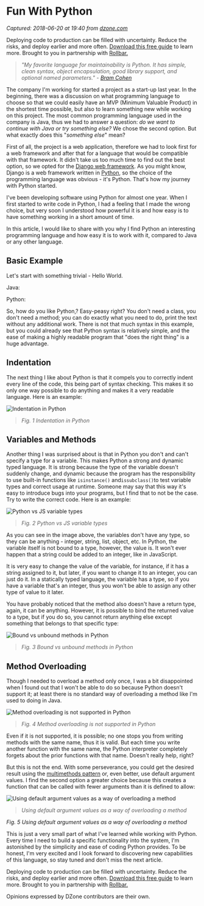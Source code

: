 # Fun With Python

_Captured: 2018-06-20 at 19:40 from [dzone.com](https://dzone.com/articles/fun-with-python?edition=383232&utm_source=Daily%20Digest&utm_medium=email&utm_campaign=Daily%20Digest%202018-06-20)_

Deploying code to production can be filled with uncertainty. Reduce the risks, and deploy earlier and more often. [Download this free guide](https://dzone.com/go?i=278435&u=https%3A%2F%2Ftry.rollbar.com%2Flow-risk-continuous-delivery-guide%2F%3Futm_source%3Ddzone%26utm_medium%3Ddisplay%26utm_campaign%3Ddzone\(q118\)) to learn more. Brought to you in partnership with [Rollbar.](https://dzone.com/go?i=278435&u=https%3A%2F%2Frollbar.com%2F%3Futm_source%3Ddzone%26utm_medium%3Ddisplay%26utm_campaign%3Ddzone\(q118\))

> _"My favorite language for maintainability is Python. It has simple, clean syntax, object encapsulation, good library support, and optional named parameters." \- [Bram Cohen](https://www.brainyquote.com/quotes/bram_cohen_219754)_

The company I'm working for started a project as a start-up last year. In the beginning, there was a discussion on what programming language to choose so that we could easily have an MVP (Minimum Valuable Product) in the shortest time possible, but also to learn something new while working on this project. The most common programming language used in the company is Java, thus we had to answer a question: _do we want to continue with Java or try something else?_ We chose the second option. But what exactly does this "_something else_" mean?

First of all, the project is a web application, therefore we had to look first for a web framework and after that for a language that would be compatible with that framework. It didn't take us too much time to find out the best option, so we opted for the [Django web framework](https://www.djangoproject.com/). As you might know, Django is a web framework written in [Python](https://www.python.org/), so the choice of the programming language was obvious - it's Python. That's how my journey with Python started.

I've been developing software using Python for almost one year. When I first started to write code in Python, I had a feeling that I made the wrong choice, but very soon I understood how powerful it is and how easy is to have something working in a short amount of time.

In this article, I would like to share with you why I find Python an interesting programming language and how easy it is to work with it, compared to Java or any other language.

## **Basic Example**

Let's start with something trivial - Hello World.

Java:

Python:

So, how do you like Python,? Easy-peasy right? You don't need a class, you don't need a method; you can do exactly what you need to do, print the text without any additional work. There is not that much syntax in this example, but you could already see that Python syntax is relatively simple, and the ease of making a highly readable program that "does the right thing" is a huge advantage.

## **Indentation**

The next thing I like about Python is that it compels you to correctly indent every line of the code, this being part of syntax checking. This makes it so only one way possible to do anything and makes it a very readable language. Here is an example:

![Indentation in Python](https://dzone.com/storage/temp/9480413-python-indentation.png)

> _Fig. 1 Indentation in Python_

## **Variables and Methods**

Another thing I was surprised about is that in Python you don't and can't specify a type for a variable. This makes Python a strong and dynamic typed language. It is strong because the type of the variable doesn't suddenly change, and dynamic because the program has the responsibility to use built-in functions like `isinstance()` and`issubclass()`to test variable types and correct usage at runtime. Someone may say that this way it's easy to introduce bugs into your programs, but I find that to not be the case. Try to write the correct code. Here is an example:

![Python vs JS variable types](https://dzone.com/storage/temp/9480415-python-vs-js-types.png)

> _Fig. 2 Python vs JS variable types_

As you can see in the image above, the variables don't have any type, so they can be anything - integer, string, list, object, etc. In Python, the variable itself is not bound to a type, however, the value is. It won't ever happen that a string could be added to an integer, like in JavaScript.

It is very easy to change the value of the variable, for instance, if it has a string assigned to it, but later, if you want to change it to an integer, you can just do it. In a statically typed language, the variable has a type, so if you have a variable that's an integer, thus you won't be able to assign any other type of value to it later.

You have probably noticed that the method also doesn't have a return type, again, it can be anything. However, it is possible to bind the returned value to a type, but if you do so, you cannot return anything else except something that belongs to that specific type:

![Bound vs unbound methods in Python](https://dzone.com/storage/temp/9480416-method-return-type.png)

> _Fig. 3 Bound vs unbound methods in Python_

## **Method Overloading**

Though I needed to overload a method only once, I was a bit disappointed when I found out that I won't be able to do so because Python doesn't support it; at least there is no standard way of overloading a method like I'm used to doing in Java.

![Method overloading is not supported in Python](https://dzone.com/storage/temp/9480418-method-overloading-no.png)

> _Fig. 4 Method overloading is not supported in Python_

Even if it is not supported, it is possible; no one stops you from writing methods with the same name, thus it is valid. But each time you write another function with the same name, the Python interpreter completely forgets about the prior functions with that name. Doesn't really help, right?

But this is not the end. With some perseverance, you could get the desired result using the [multimethods pattern](http://www.artima.com/weblogs/viewpost.jsp?thread=101605) or, even better, use default argument values. I find the second option a greater choice because this creates a function that can be called with fewer arguments than it is defined to allow:

![Using default argument values as a way of overloading a method](https://dzone.com/storage/temp/9480419-method-overloading-yes.png)

> _Using default argument values as a way of overloading a method_

_Fig. 5 Using default argument values as a way of overloading a method_

This is just a very small part of what I've learned while working with Python. Every time I need to build a specific functionality into the system, I'm astonished by the simplicity and ease of coding Python provides. To be honest, I'm very excited and I look forward to discovering new capabilities of this language, so stay tuned and don't miss the next article.

Deploying code to production can be filled with uncertainty. Reduce the risks, and deploy earlier and more often. [Download this free guide](https://dzone.com/go?i=278436&u=https%3A%2F%2Ftry.rollbar.com%2Flow-risk-continuous-delivery-guide%2F%3Futm_source%3Ddzone%26utm_medium%3Ddisplay%26utm_campaign%3Ddzone\(q118\)) to learn more. Brought to you in partnership with [Rollbar.](https://dzone.com/go?i=278436&u=https%3A%2F%2Frollbar.com%2F%3Futm_source%3Ddzone%26utm_medium%3Ddisplay%26utm_campaign%3Ddzone\(q118\))

Opinions expressed by DZone contributors are their own.
